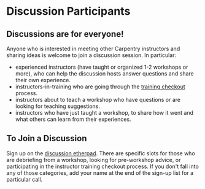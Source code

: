 # Discussion Participants

## Discussions are for everyone!

Anyone who is interested in meeting other Carpentry instructors 
and sharing ideas is welcome to join a discussion session.  In particular: 

- experienced instructors (have taught or organized 1-2 workshops 
or more), who can help the discussion hosts answer questions and share 
their own experience. 
- instructors-in-training who are going through the [training checkout][checkout] 
process. 
- instructors about to teach a workshop who have questions or are 
looking for teaching suggestions.
-  instructors who have just taught a workshop, to share how it went and 
what others can learn from their experiences.  

## To Join a Discussion

Sign up on the [discussion etherpad][discussion-etherpad].  There are 
specific slots for those who are debriefing from a workshop, looking for 
pre-workshop advice, or participating in the instructor training checkout process. 
If you don't fall into any of those categories, add your name at the end of 
the sign-up list for a particular call.  

[discussion-etherpad]: http://pad.software-carpentry.org/instructor-discussion
[checkout]: https://carpentries.github.io/instructor-training/checkout